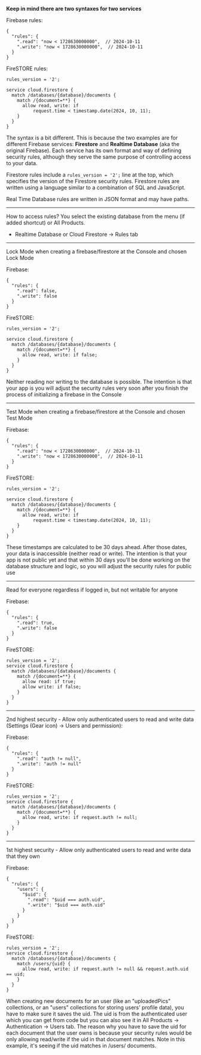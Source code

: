 
**Keep in mind there are two syntaxes for two services**

Firebase rules:
```
{
  "rules": {
    ".read": "now < 1728630000000",  // 2024-10-11
    ".write": "now < 1728630000000",  // 2024-10-11
  }
}
```


FireSTORE rules:
```
rules_version = '2';

service cloud.firestore {
  match /databases/{database}/documents {
    match /{document=**} {
      allow read, write: if
          request.time < timestamp.date(2024, 10, 11);
    }
  }
}
```


The syntax is a bit different. This is because the two examples are for different Firebase services: **Firestore** and **Realtime Database** (aka the original Firebase). Each service has its own format and way of defining security rules, although they serve the same purpose of controlling access to your data.

Firestore rules include a `rules_version = '2';` line at the top, which specifies the version of the Firestore security rules. Firestore rules are written using a language similar to a combination of SQL and JavaScript.

Real Time Database rules are written in JSON format and may have paths.


---

How to access rules? You select the existing database from the menu (if added shortcut) or All Products.
- Realtime Database or Cloud Firestore -> Rules tab

---


Lock Mode when creating a firebase/firestore at the Console and chosen Lock Mode

Firebase:
```
{
  "rules": {
    ".read": false,
    ".write": false
  }
}
```

FireSTORE:
```
rules_version = '2';

service cloud.firestore {
  match /databases/{database}/documents {
    match /{document=**} {
      allow read, write: if false;
    }
  }
}
```

Neither reading nor writing to the database is possible. The intention is that your app is you will adjust the security rules very soon after you finish the process of initializing a firebase in the Console


---


Test Mode when creating a firebase/firestore at the Console and chosen Test Mode

Firebase:
```
{
  "rules": {
    ".read": "now < 1728630000000",  // 2024-10-11
    ".write": "now < 1728630000000",  // 2024-10-11
  }
}
```

FireSTORE:
```
rules_version = '2';

service cloud.firestore {
  match /databases/{database}/documents {
    match /{document=**} {
      allow read, write: if
          request.time < timestamp.date(2024, 10, 11);
    }
  }
}
```

These timestamps are calculated to be 30 days ahead. After those dates, your data is inaccessible (neither read or write). The intention is that your app is not public yet and that within 30 days you'll be done working on the database structure and logic, so you will adjust the security rules for public use

---

Read for everyone regardless if logged in, but not writable for anyone

Firebase:
```
{
  "rules": {
    ".read": true,
    ".write": false
  }
}
```

FireSTORE:
```
rules_version = '2';
service cloud.firestore {
  match /databases/{database}/documents {
    match /{document=**} {
      allow read: if true;
      allow write: if false;
    }
  }
}
```


---

2nd highest security - Allow only authenticated users to read and write data (Settings (Gear icon) -> Users and permission):

Firebase:
```
{
  "rules": {
    ".read": "auth != null",
    ".write": "auth != null"
  }
}
```

FireSTORE:
```
rules_version = '2';
service cloud.firestore {
  match /databases/{database}/documents {
    match /{document=**} {
      allow read, write: if request.auth != null;
    }
  }
}
```

---

1st highest security - Allow only authenticated users to read and write data that they own

Firebase:
```
{
  "rules": {
    "users": {
      "$uid": {
        ".read": "$uid === auth.uid",
        ".write": "$uid === auth.uid"
      }
    }
  }
}
```

FireSTORE:
```
rules_version = '2';
service cloud.firestore {
  match /databases/{database}/documents {
    match /users/{uid} {
      allow read, write: if request.auth != null && request.auth.uid == uid;
    }
  }
}
```

When creating new documents for an user (like an "uploadedPics" collections, or an "users" collections for storing users' profile data), you have to make sure it saves the uid. The uid is from the authenticated user which you can get from code but you can also see it in All Products -> Authentication -> Users tab. The reason why you have to save the uid for each document that the user owns is because your security rules would be only allowing read/write if the uid in that document matches. Note in this example, it's seeing if the uid matches in /users/ documents.